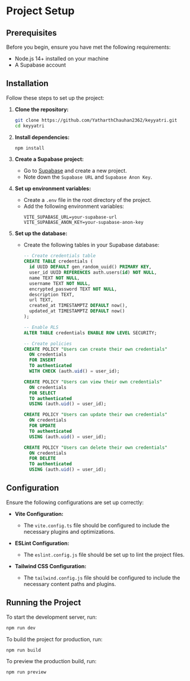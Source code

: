 # Project Setup

## Prerequisites

Before you begin, ensure you have met the following requirements:
- Node.js 14+ installed on your machine
- A Supabase account

## Installation

Follow these steps to set up the project:

1. **Clone the repository:**
   ```bash
   git clone https://github.com/YatharthChauhan2362/keyyatri.git
   cd keyyatri
   ```

2. **Install dependencies:**
   ```bash
   npm install
   ```

3. **Create a Supabase project:**
   - Go to [Supabase](https://supabase.io/) and create a new project.
   - Note down the `Supabase URL` and `Supabase Anon Key`.

4. **Set up environment variables:**
   - Create a `.env` file in the root directory of the project.
   - Add the following environment variables:
     ```env
     VITE_SUPABASE_URL=your-supabase-url
     VITE_SUPABASE_ANON_KEY=your-supabase-anon-key
     ```

5. **Set up the database:**
   - Create the following tables in your Supabase database:
     ```sql
     -- Create credentials table
     CREATE TABLE credentials (
       id UUID DEFAULT gen_random_uuid() PRIMARY KEY,
       user_id UUID REFERENCES auth.users(id) NOT NULL,
       name TEXT NOT NULL,
       username TEXT NOT NULL,
       encrypted_password TEXT NOT NULL,
       description TEXT,
       url TEXT,
       created_at TIMESTAMPTZ DEFAULT now(),
       updated_at TIMESTAMPTZ DEFAULT now()
     );

     -- Enable RLS
     ALTER TABLE credentials ENABLE ROW LEVEL SECURITY;

     -- Create policies
     CREATE POLICY "Users can create their own credentials"
       ON credentials
       FOR INSERT
       TO authenticated
       WITH CHECK (auth.uid() = user_id);

     CREATE POLICY "Users can view their own credentials"
       ON credentials
       FOR SELECT
       TO authenticated
       USING (auth.uid() = user_id);

     CREATE POLICY "Users can update their own credentials"
       ON credentials
       FOR UPDATE
       TO authenticated
       USING (auth.uid() = user_id);

     CREATE POLICY "Users can delete their own credentials"
       ON credentials
       FOR DELETE
       TO authenticated
       USING (auth.uid() = user_id);
     ```

## Configuration

Ensure the following configurations are set up correctly:

- **Vite Configuration:**
  - The `vite.config.ts` file should be configured to include the necessary plugins and optimizations.

- **ESLint Configuration:**
  - The `eslint.config.js` file should be set up to lint the project files.

- **Tailwind CSS Configuration:**
  - The `tailwind.config.js` file should be configured to include the necessary content paths and plugins.

## Running the Project

To start the development server, run:
```bash
npm run dev
```

To build the project for production, run:
```bash
npm run build
```

To preview the production build, run:
```bash
npm run preview
```
